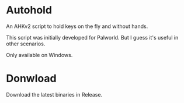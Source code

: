 # Autohold

An AHKv2 script to hold keys on the fly and without hands.

This script was initially developed for Palworld. But I guess it's useful in other scenarios.

Only available on Windows.

# Donwload

Download the latest binaries in Release.
